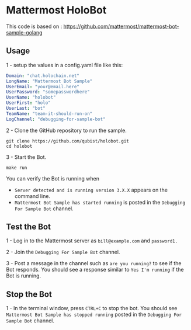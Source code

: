 # Mattermost HoloBot

This code is based on : https://github.com/mattermost/mattermost-bot-sample-golang

## Usage

1 - setup the values in a config.yaml file like this:

``` yaml
Domain: "chat.holochain.net"
LongName: "Mattermost Bot Sample"
UserEmail: "your@email.here"
UserPassword: "somepasswordhere"
UserName: "holobot"
UserFirst: "holo"
UserLast: "bot"
TeamName: "team-it-should-run-on"
LogChannel: "debugging-for-sample-bot"

```

2 - Clone the GitHub repository to run the sample.
```
git clone https://github.com/qubist/holobot.git
cd holobot
```
3 - Start the Bot.
```
make run
```
You can verify the Bot is running when
  - `Server detected and is running version 3.X.X` appears on the command line.
  - `Mattermost Bot Sample has started running` is posted in the `Debugging For Sample Bot` channel.

## Test the Bot

1 - Log in to the Mattermost server as `bill@example.com` and `password1.`

2 - Join the `Debugging For Sample Bot` channel.

3 - Post a message in the channel such as `are you running?` to see if the Bot responds. You should see a response similar to `Yes I'm running` if the Bot is running.

## Stop the Bot

1 - In the terminal window, press `CTRL+C` to stop the bot. You should see `Mattermost Bot Sample has stopped running` posted in the `Debugging For Sample Bot` channel.
